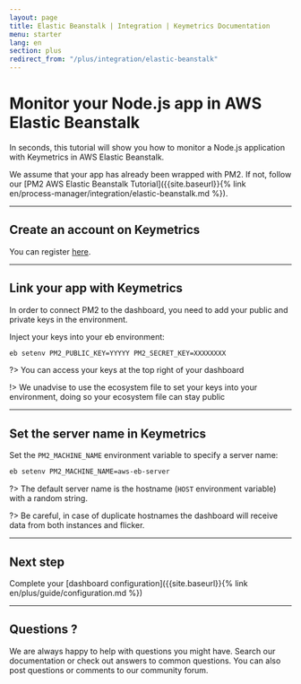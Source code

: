 ```yaml
---
layout: page
title: Elastic Beanstalk | Integration | Keymetrics Documentation
menu: starter
lang: en
section: plus
redirect_from: "/plus/integration/elastic-beanstalk"
---
```


# Monitor your Node.js app in AWS Elastic Beanstalk

In seconds, this tutorial will show you how to monitor a Node.js application with Keymetrics in AWS Elastic Beanstalk.

We assume that your app has already been wrapped with PM2. If not, follow our [PM2 AWS Elastic Beanstalk Tutorial]({{site.baseurl}}{% link en/process-manager/integration/elastic-beanstalk.md %}).

---

## Create an account on Keymetrics

You can register [here](https://app.keymetrics.io/api/oauth/register).

---

## Link your app with Keymetrics

In order to connect PM2 to the dashboard, you need to add your public and private keys in the environment.

Inject your keys into your eb environment:
```bash
eb setenv PM2_PUBLIC_KEY=YYYYY PM2_SECRET_KEY=XXXXXXXX
```

?> You can access your keys at the top right of your dashboard

!> We unadvise to use the ecosystem file to set your keys into your environment, doing so your ecosystem file can stay public

---

## Set the server name in Keymetrics

Set the `PM2_MACHINE_NAME` environment variable to specify a server name:

```bash
eb setenv PM2_MACHINE_NAME=aws-eb-server
```

?> The default server name is the hostname (`HOST` environment variable) with a random string.

?> Be careful, in case of duplicate hostnames the dashboard will receive data from both instances and flicker.

---

## Next step

Complete your [dashboard configuration]({{site.baseurl}}{% link en/plus/guide/configuration.md %})

---

## Questions ?

We are always happy to help with questions you might have. Search our documentation or check out answers to common questions. You can also post questions or comments to our community forum.